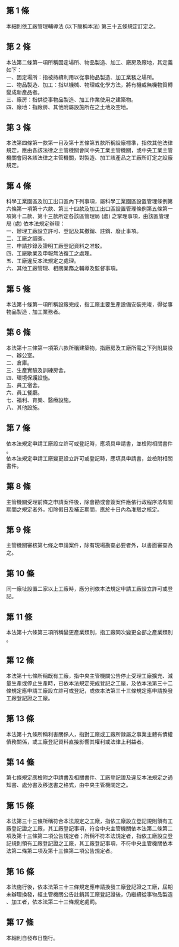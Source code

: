 第 1 條
-------
本細則依工廠管理輔導法 (以下簡稱本法) 第三十五條規定訂定之。

第 2 條
-------
本法第二條第一項所稱固定場所、物品製造、加工、廠房及廠地，其定義  
如下：  
一、固定場所：指被持續利用以從事物品製造、加工業務之場所。  
二、物品製造、加工：指以機械、物理或化學方法，將有機或無機物質轉  
    變成新產品者。  
三、廠房：指供從事物品製造、加工作業使用之建築物。  
四、廠地：指廠房、其他附屬設施所在之土地及空地。

第 3 條
-------
本法第四條第一款第一目及第十五條第五款所稱設廠標準，指依其他法律  
規定，應由各該法律之主管機關會同中央工業主管機關，或中央工業主管  
機關會同各該法律之主管機關，對製造、加工該產品之工廠所訂定之設廠  
規定。

第 4 條
-------
科學工業園區及加工出口區內下列事項，屬科學工業園區設置管理條例第  
六條第一項第十六款、第三十四款及加工出口區設置管理條例第五條第一  
項第十二款、第十三款所定各該區管理局 (處) 之掌理事項，由該區管理  
局 (處) 依本法規定辦理：  
一、辦理工廠設立許可、登記及其撤銷、註銷、廢止事項。  
二、工廠之調查。  
三、申請抄錄及證明工廠登記資料之准駁。  
四、工廠歇業及申報無法復工之處理。  
五、工廠違反本法規定之處理。  
六、其他工廠管理、相關業務之輔導及監督事項。

第 5 條
-------
本法第十條第一項所稱設廠完成，指工廠主要生產設備安裝完竣，得從事  
物品製造﹑加工業務者。

第 6 條
-------
本法第十三條第一項第六款所稱建築物，指廠房及工廠所需之下列附屬設  
一、辦公室。  
二、倉庫。  
三、生產實驗及訓練房舍。  
四、環境保護設施。  
五、員工宿舍。  
六、員工餐廳。  
七、福利、育樂、醫療設施。  
八、其他設施。

第 7 條
-------
依本法規定申請工廠設立許可或登記時，應填具申請書，並檢附相關書件  
。  
依本法規定申請工廠變更設立許可或登記時，應填具申請書，並檢附相關  
書件。

第 8 條
-------
主管機關受理前條之申請案件後，除會勘或會簽案件應依行政程序法有關  
期間之規定者外，扣除假日及補正期間，應於十日內為准駁之核定。

第 9 條
-------
主管機關審核第七條之申請案件，除有現場勘查必要者外，以書面審查為  
之。

第 10 條
--------
同一廠址設置二家以上工廠時，應分別依本法規定申請工廠設立許可或登  
記。

第 11 條
--------
本法第十六條第三項所稱變更產業類別，指工廠同次變更全部之產業類別  
。

第 12 條
--------
本法第十七條所稱既有工廠，指中央主管機關公告停止受理工廠擴充、減  
量生產或停止生產時，已依本法規定完成登記之工廠，及依本法第三十二  
條規定應申請工廠設立許可或登記，或依本法第三十三條規定應申請換發  
工廠登記證之工廠。

第 13 條
--------
本法第十九條所稱利害關係人，指對工廠或工廠所隸屬之事業主體有債權  
債務關係，或工廠登記資料直接影響其權利或法律上利益者。

第 14 條
--------
第七條規定應檢附之申請書及相關書件、工廠登記證及違反本法規定之通  
知書、處分書及移送書之格式，由中央主管機關定之。

第 15 條
--------
本法第三十三條所稱符合本法規定之工廠，指依工廠設立登記規則領有工  
廠登記證之工廠，其工廠登記事項，符合中央主管機關依本法第二條第二  
項及第十三條第二項公告規定者；所稱不符本法規定者，指依工廠設立登  
記規則領有工廠登記證之工廠，其工廠登記事項，不符中央主管機關依本  
法第二條第二項及第十三條第二項公告規定者。

第 16 條
--------
本法施行後，依本法第三十三條規定應申請換發工廠登記證之工廠，屆期  
未辦理換發，經主管機關公告註銷其工廠登記證後，仍繼續從事物品製造  
、加工者，依本法第二十三條規定處罰。

第 17 條
--------
本細則自發布日施行。

